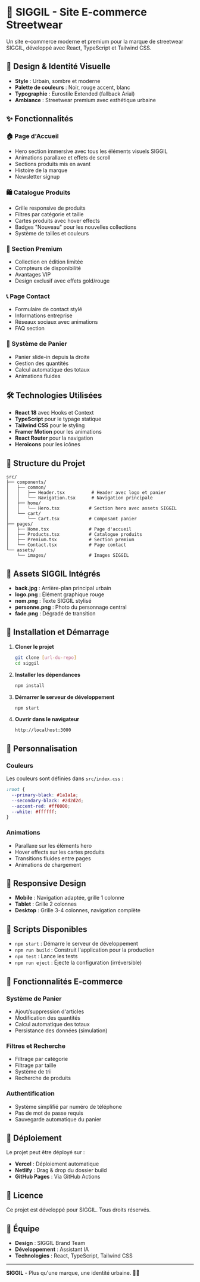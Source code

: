 # 🏪 SIGGIL - Site E-commerce Streetwear

Un site e-commerce moderne et premium pour la marque de streetwear SIGGIL, développé avec React, TypeScript et Tailwind CSS.

## 🎨 Design & Identité Visuelle

- **Style** : Urbain, sombre et moderne
- **Palette de couleurs** : Noir, rouge accent, blanc
- **Typographie** : Eurostile Extended (fallback Arial)
- **Ambiance** : Streetwear premium avec esthétique urbaine

## ✨ Fonctionnalités

### 🏠 Page d'Accueil
- Hero section immersive avec tous les éléments visuels SIGGIL
- Animations parallaxe et effets de scroll
- Sections produits mis en avant
- Histoire de la marque
- Newsletter signup

### 🛍️ Catalogue Produits
- Grille responsive de produits
- Filtres par catégorie et taille
- Cartes produits avec hover effects
- Badges "Nouveau" pour les nouvelles collections
- Système de tailles et couleurs

### 👑 Section Premium
- Collection en édition limitée
- Compteurs de disponibilité
- Avantages VIP
- Design exclusif avec effets gold/rouge

### 📞 Page Contact
- Formulaire de contact stylé
- Informations entreprise
- Réseaux sociaux avec animations
- FAQ section

### 🛒 Système de Panier
- Panier slide-in depuis la droite
- Gestion des quantités
- Calcul automatique des totaux
- Animations fluides

## 🛠️ Technologies Utilisées

- **React 18** avec Hooks et Context
- **TypeScript** pour le typage statique
- **Tailwind CSS** pour le styling
- **Framer Motion** pour les animations
- **React Router** pour la navigation
- **Heroicons** pour les icônes

## 📁 Structure du Projet

```
src/
├── components/
│   ├── common/
│   │   ├── Header.tsx          # Header avec logo et panier
│   │   └── Navigation.tsx      # Navigation principale
│   ├── home/
│   │   └── Hero.tsx           # Section hero avec assets SIGGIL
│   └── cart/
│       └── Cart.tsx           # Composant panier
├── pages/
│   ├── Home.tsx               # Page d'accueil
│   ├── Products.tsx           # Catalogue produits
│   ├── Premium.tsx            # Section premium
│   └── Contact.tsx            # Page contact
└── assets/
    └── images/                # Images SIGGIL
```

## 🎯 Assets SIGGIL Intégrés

- **back.jpg** : Arrière-plan principal urbain
- **logo.png** : Élément graphique rouge
- **nom.png** : Texte SIGGIL stylisé
- **personne.png** : Photo du personnage central
- **fade.png** : Dégradé de transition

## 🚀 Installation et Démarrage

1. **Cloner le projet**
   ```bash
   git clone [url-du-repo]
   cd siggil
   ```

2. **Installer les dépendances**
   ```bash
   npm install
   ```

3. **Démarrer le serveur de développement**
   ```bash
   npm start
   ```

4. **Ouvrir dans le navigateur**
   ```
   http://localhost:3000
   ```

## 🎨 Personnalisation

### Couleurs
Les couleurs sont définies dans `src/index.css` :
```css
:root {
  --primary-black: #1a1a1a;
  --secondary-black: #2d2d2d;
  --accent-red: #ff0000;
  --white: #ffffff;
}
```

### Animations
- Parallaxe sur les éléments hero
- Hover effects sur les cartes produits
- Transitions fluides entre pages
- Animations de chargement

## 📱 Responsive Design

- **Mobile** : Navigation adaptée, grille 1 colonne
- **Tablet** : Grille 2 colonnes
- **Desktop** : Grille 3-4 colonnes, navigation complète

## 🔧 Scripts Disponibles

- `npm start` : Démarre le serveur de développement
- `npm run build` : Construit l'application pour la production
- `npm test` : Lance les tests
- `npm run eject` : Éjecte la configuration (irréversible)

## 🎯 Fonctionnalités E-commerce

### Système de Panier
- Ajout/suppression d'articles
- Modification des quantités
- Calcul automatique des totaux
- Persistance des données (simulation)

### Filtres et Recherche
- Filtrage par catégorie
- Filtrage par taille
- Système de tri
- Recherche de produits

### Authentification
- Système simplifié par numéro de téléphone
- Pas de mot de passe requis
- Sauvegarde automatique du panier

## 🚀 Déploiement

Le projet peut être déployé sur :
- **Vercel** : Déploiement automatique
- **Netlify** : Drag & drop du dossier build
- **GitHub Pages** : Via GitHub Actions

## 📄 Licence

Ce projet est développé pour SIGGIL. Tous droits réservés.

## 👥 Équipe

- **Design** : SIGGIL Brand Team
- **Développement** : Assistant IA
- **Technologies** : React, TypeScript, Tailwind CSS

---

**SIGGIL** - Plus qu'une marque, une identité urbaine. 🏪✨
